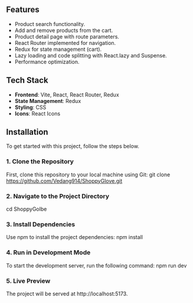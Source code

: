 ## Features
- Product search functionality.
- Add and remove products from the cart.
- Product detail page with route parameters.
- React Router implemented for navigation.
- Redux for state management (cart).
- Lazy loading and code splitting with React.lazy and Suspense.
- Performance optimization.

## Tech Stack
- **Frontend**: Vite, React, React Router, Redux
- **State Management**: Redux
- **Styling**: CSS
- **Icons**: React Icons

## Installation

To get started with this project, follow the steps below.

### 1. Clone the Repository
First, clone this repository to your local machine using Git:
git clone https://github.com/Vedang914/ShoppyGlove.git

### 2. Navigate to the Project Directory
cd ShoppyGolbe

### 3. Install Dependencies
Use npm to install the project dependencies:
npm install

### 4. Run in Development Mode
To start the development server, run the following command:
npm run dev


### 5. Live Preview
The project will be served at http://localhost:5173.